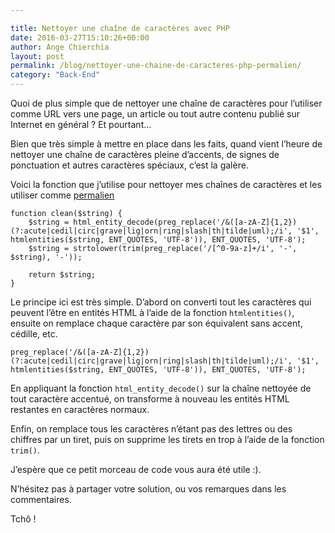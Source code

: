 ```yaml
---

title: Nettoyer une chaîne de caractères avec PHP
date: 2016-03-27T15:10:26+00:00
author: Ange Chierchia
layout: post
permalink: /blog/nettoyer-une-chaine-de-caracteres-php-permalien/
category: "Back-End"
---
```

Quoi de plus simple que de nettoyer une chaîne de caractères pour l&rsquo;utiliser comme URL vers une page, un article ou tout autre contenu publié sur Internet en général ? Et pourtant&#8230;

Bien que très simple à mettre en place dans les faits, quand vient l&rsquo;heure de nettoyer une chaîne de caractères pleine d&rsquo;accents, de signes de ponctuation et autres caractères spéciaux, c&rsquo;est la galère.<!--more-->

Voici la fonction que j&rsquo;utilise pour nettoyer mes chaînes de caractères et les utiliser comme <a href="https://fr.wikipedia.org/wiki/Permalien" target="_blank">permalien</a>

    function clean($string) {
    	$string = html_entity_decode(preg_replace('/&([a-zA-Z]{1,2})(?:acute|cedil|circ|grave|lig|orn|ring|slash|th|tilde|uml);/i', '$1', htmlentities($string, ENT_QUOTES, 'UTF-8')), ENT_QUOTES, 'UTF-8');
    	$string = strtolower(trim(preg_replace('/[^0-9a-z]+/i', '-', $string), '-'));
    
    	return $string;
    }

Le principe ici est très simple. D&rsquo;abord on converti tout les caractères qui peuvent l&rsquo;être en entités HTML à l&rsquo;aide de la fonction `htmlentities()`, ensuite on remplace chaque caractère par son équivalent sans accent, cédille, etc.

    preg_replace('/&([a-zA-Z]{1,2})(?:acute|cedil|circ|grave|lig|orn|ring|slash|th|tilde|uml);/i', '$1', htmlentities($string, ENT_QUOTES, 'UTF-8')), ENT_QUOTES, 'UTF-8');

En appliquant la fonction `html_entity_decode()` sur la chaîne nettoyée de tout caractère accentué, on transforme à nouveau les entités HTML restantes en caractères normaux.

Enfin, on remplace tous les caractères n&rsquo;étant pas des lettres ou des chiffres par un tiret, puis on supprime les tirets en trop à l&rsquo;aide de la fonction `trim()`.

J&rsquo;espère que ce petit morceau de code vous aura été utile :).

N&rsquo;hésitez pas à partager votre solution, ou vos remarques dans les commentaires.

Tchô !